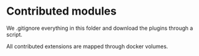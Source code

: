 # Contributed modules

We .gitignore everything in this folder and download the plugins through a script.

All contributed extensions are mapped through docker volumes.
